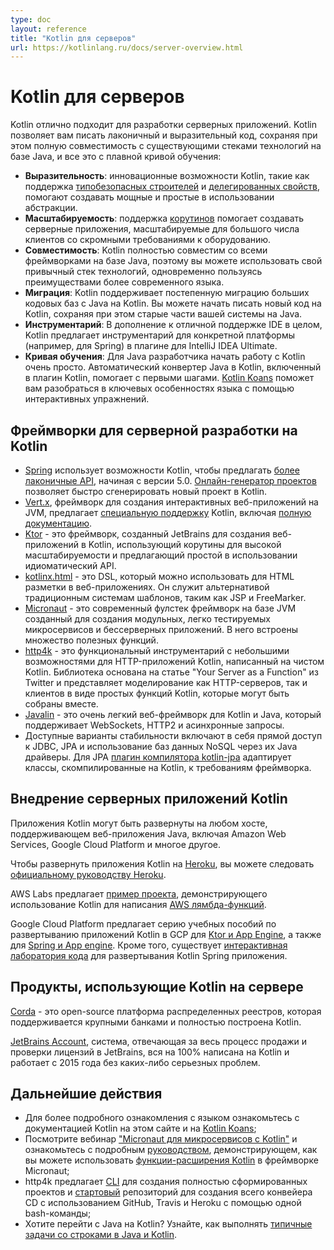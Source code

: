 ```yaml
---
type: doc
layout: reference
title: "Kotlin для серверов"
url: https://kotlinlang.ru/docs/server-overview.html
---
```


<!-- # Kotlin for server side -->
# Kotlin для серверов

<!-- Kotlin is a great fit for developing server-side applications. It allows you to write concise and expressive code while
maintaining full compatibility with existing Java-based technology stacks, all with a smooth learning curve: -->
Kotlin отлично подходит для разработки серверных приложений. Kotlin позволяет вам писать лаконичный и выразительный код,
сохраняя при этом полную совместимость с существующими стеками технологий на базе Java, и все это с плавной кривой
обучения:

<!-- * **Expressiveness**: Kotlin's innovative language features, such as its support for [type-safe builders](type-safe-builders.md)
  and [delegated properties](delegated-properties.md), help build powerful and easy-to-use abstractions.
* **Scalability**: Kotlin's support for [coroutines](coroutines-overview.md) helps build server-side applications
  that scale to massive numbers of clients with modest hardware requirements.
* **Interoperability**: Kotlin is fully compatible with all Java-based frameworks, so you can use your
  familiar technology stack while reaping the benefits of a more modern language.
* **Migration**: Kotlin supports gradual migration of large codebases from Java to Kotlin. You can start
  writing new code in Kotlin while keeping older parts of your system in Java.
* **Tooling**: In addition to great IDE support in general, Kotlin offers framework-specific tooling (for example,
  for Spring) in the plugin for IntelliJ IDEA Ultimate.
* **Learning Curve**: For a Java developer, getting started with Kotlin is very easy. The automated Java-to-Kotlin converter included in the Kotlin plugin helps with the first steps. [Kotlin Koans](koans.md) can guide you through the key features of the language with a series of interactive exercises. -->

* **Выразительность**: инновационные возможности Kotlin, такие как поддержка
[типобезопасных строителей](type-safe-builders.html) и [делегированных свойств](delegated-properties.html), помогают
создавать мощные и простые в использовании абстракции.
* **Масштабируемость**: поддержка [корутинов](coroutines-overview.html) помогает создавать серверные приложения,
масштабируемые для большого числа клиентов со скромными требованиями к оборудованию.
* **Совместимость**: Kotlin полностью совместим со всеми фреймворками на базе Java, поэтому вы можете использовать свой
привычный стек технологий, одновременно пользуясь преимуществами более современного языка.
* **Миграция**: Kotlin поддерживает постепенную миграцию больших кодовых баз с Java на Kotlin. Вы можете начать писать
новый код на Kotlin, сохраняя при этом старые части вашей системы на Java.
* **Инструментарий**: В дополнение к отличной поддержке IDE в целом, Kotlin предлагает инструментарий для конкретной
платформы (например, для Spring) в плагине для IntelliJ IDEA Ultimate.
* **Кривая обучения**: Для Java разработчика начать работу с Kotlin очень просто. Автоматический конвертер Java в
Kotlin, включенный в плагин Kotlin, помогает с первыми шагами. [Kotlin Koans](koans.html) поможет вам разобраться в
ключевых особенностях языка с помощью интерактивных упражнений.

<a name="frameworks-for-server-side-development-with-kotlin"></a>

<!-- ## Frameworks for server-side development with Kotlin -->
## Фреймворки для серверной разработки на Kotlin

<!-- * [Spring](https://spring.io) makes use of Kotlin's language features to offer [more concise APIs](https://spring.io/blog/2017/01/04/introducing-kotlin-support-in-spring-framework-5-0),
  starting with version 5.0. The [online project generator](https://start.spring.io/#!language=kotlin) allows you to quickly generate a new project in Kotlin.

* [Vert.x](https://vertx.io), a framework for building reactive Web applications on the JVM, offers [dedicated support](https://github.com/vert-x3/vertx-lang-kotlin)
  for Kotlin, including [full documentation](https://vertx.io/docs/vertx-core/kotlin/).

* [Ktor](https://github.com/kotlin/ktor) is a framework built by JetBrains for creating Web applications in Kotlin, making use of coroutines for high scalability and offering an easy-to-use and idiomatic API.

* [kotlinx.html](https://github.com/kotlin/kotlinx.html) is a DSL that can be used to build HTML in Web applications.
  It serves as an alternative to traditional templating systems such as JSP and FreeMarker.

* [Micronaut](https://micronaut.io/) is a modern JVM-based full-stack framework for building modular, easily testable microservices and serverless applications. It comes with a lot of useful built-in features.

* [http4k](https://http4k.org/) is the functional toolkit with a tiny footprint for Kotlin HTTP applications, written in pure Kotlin. The library is based on the "Your Server as a Function" paper from Twitter and represents modeling both HTTP servers and clients as simple Kotlin functions that can be composed together.

* [Javalin](https://javalin.io) is a very lightweight web framework for Kotlin and Java which supports WebSockets, HTTP2, and async requests.

* The available options for persistence include direct JDBC access, JPA, and using NoSQL databases through their Java drivers.
  For JPA, the [kotlin-jpa compiler plugin](no-arg-plugin.md#jpa-support) adapts
  Kotlin-compiled classes to the requirements of the framework. -->

* [Spring](https://spring.io) использует возможности Kotlin, чтобы предлагать
[более лаконичные API](https://spring.io/blog/2017/01/04/introducing-kotlin-support-in-spring-framework-5-0), начиная с
версии 5.0. [Онлайн-генератор проектов](https://start.spring.io/#!language=kotlin) позволяет быстро сгенерировать новый
проект в Kotlin.
* [Vert.x](https://vertx.io), фреймворк для создания интерактивных веб-приложений на JVM, предлагает
[специальную поддержку](https://github.com/vert-x3/vertx-lang-kotlin) Kotlin, включая
[полную документацию](https://vertx.io/docs/vertx-core/kotlin/).
* [Ktor](https://github.com/kotlin/ktor) - это фреймворк, созданный JetBrains для создания веб-приложений в Kotlin,
использующий корутины для высокой масштабируемости и предлагающий простой в использовании идиоматический API.
* [kotlinx.html](https://github.com/kotlin/kotlinx.html) - это DSL, который можно использовать для HTML разметки в
веб-приложениях. Он служит альтернативой традиционным системам шаблонов, таким как JSP и FreeMarker.
* [Micronaut](https://micronaut.io/) - это современный фулстек фреймворк на базе JVM созданный для создания модульных,
легко тестируемых микросервисов и бессерверных приложений. В него встроены множество полезных функций.
* [http4k](https://http4k.org/) - это функциональный инструментарий с небольшими возможностями для HTTP-приложений
Kotlin, написанный на чистом Kotlin. Библиотека основана на статье "Your Server as a Function" из Twitter и представляет
моделирование как HTTP-серверов, так и клиентов в виде простых функций Kotlin, которые могут быть собраны вместе.
* [Javalin](https://javalin.io) - это очень легкий веб-фреймворк для Kotlin и Java, который поддерживает WebSockets,
HTTP2 и асинхронные запросы.
* Доступные варианты стабильности включают в себя прямой доступ к JDBC, JPA и использование баз данных NoSQL через их
Java драйверы. Для JPA [плагин компилятора kotlin-jpa](no-arg-plugin.html#jpa-support) адаптирует классы,
скомпилированные на Kotlin, к требованиям фреймворка.

<a name="deploying-kotlin-server-side-applications"></a>

<!-- ## Deploying Kotlin server-side applications -->
## Внедрение серверных приложений Kotlin

<!-- Kotlin applications can be deployed into any host that supports Java Web applications, including Amazon Web Services,
Google Cloud Platform, and more. -->
Приложения Kotlin могут быть развернуты на любом хосте, поддерживающем веб-приложения Java, включая Amazon Web Services,
Google Cloud Platform и многое другое.

<!-- To deploy Kotlin applications on [Heroku](https://www.heroku.com), you can follow the [official Heroku tutorial](https://devcenter.heroku.com/articles/getting-started-with-kotlin). -->
Чтобы развернуть приложения Kotlin на [Heroku](https://www.heroku.com), вы можете следовать
[официальному руководству Heroku](https://devcenter.heroku.com/articles/getting-started-with-kotlin).

<!-- AWS Labs provides a [sample project](https://github.com/awslabs/serverless-photo-recognition) showing the use of Kotlin
for writing [AWS Lambda](https://aws.amazon.com/lambda/) functions. -->
AWS Labs предлагает [пример проекта](https://github.com/awslabs/serverless-photo-recognition), демонстрирующего
использование Kotlin для написания [AWS лямбда-функций](https://aws.amazon.com/lambda/).

<!-- Google Cloud Platform offers a series of tutorials for deploying Kotlin applications to GCP, both for [Ktor and App Engine](https://cloud.google.com/community/tutorials/kotlin-ktor-app-engine-java8) and [Spring and App engine](https://cloud.google.com/community/tutorials/kotlin-springboot-app-engine-java8). In addition,
there is an [interactive code lab](https://codelabs.developers.google.com/codelabs/cloud-spring-cloud-gcp-kotlin) for deploying a Kotlin Spring application. -->
Google Cloud Platform предлагает серию учебных пособий по развертыванию приложений Kotlin в GCP для
[Ktor и App Engine](https://cloud.google.com/community/tutorials/kotlin-ktor-app-engine-java8), а также для
[Spring и App engine](https://cloud.google.com/community/tutorials/kotlin-springboot-app-engine-java8). Кроме того,
существует [интерактивная лаборатория кода](https://codelabs.developers.google.com/codelabs/cloud-spring-cloud-gcp-kotlin)
для развертывания Kotlin Spring приложения.

<a name="products-that-use-kotlin-on-the-server-side"></a>

<!-- ## Products that use Kotlin on the server side -->
## Продукты, использующие Kotlin на сервере

<!-- [Corda](https://www.corda.net/) is an open-source distributed ledger platform that is supported by major
banks and built entirely in Kotlin. -->
[Corda](https://www.corda.net/) - это open-source платформа распределенных реестров, которая поддерживается крупными
банками и полностью построена Kotlin.

<!-- [JetBrains Account](https://account.jetbrains.com/), the system responsible for the entire license sales and validation
process at JetBrains, is written in 100% Kotlin and has been running in production since 2015 with no major issues. -->
[JetBrains Account](https://account.jetbrains.com/), система, отвечающая за весь процесс продажи и проверки лицензий в
JetBrains, вся на 100% написана на Kotlin и работает с 2015 года без каких-либо серьезных проблем.

<a name="next-steps"></a>

<!-- ## Next steps -->
## Дальнейшие действия

<!-- * For a more in-depth introduction to the language, check out the Kotlin documentation on this site and [Kotlin Koans](koans.md).
* Watch a webinar ["Micronaut for microservices with Kotlin"](https://micronaut.io/2020/12/03/webinar-micronaut-for-microservices-with-kotlin/) and
  explore a detailed [guide](https://guides.micronaut.io/latest/micronaut-kotlin-extension-fns.html)
  showing how you can use [Kotlin extension functions](extensions.md#extension-functions) in the Micronaut framework.
* http4k provides the [CLI](https://toolbox.http4k.org) to generate fully formed projects, and a [starter](https://start.http4k.org) repo to generate an entire CD pipeline using GitHub, Travis, and Heroku with a single bash command.
* Want to migrate from Java to Kotlin? Learn how to perform [typical tasks with strings in Java and Kotlin](java-to-kotlin-idioms-strings.md). -->

* Для более подробного ознакомления с языком ознакомьтесь с документацией Kotlin на этом сайте и на
[Kotlin Koans](koans.md);
* Посмотрите вебинар ["Micronaut для микросервисов с Kotlin"](https://micronaut.io/2020/12/03/webinar-micronaut-for-microservices-with-kotlin/)
и ознакомьтесь с подробным [руководством](https://guides.micronaut.io/latest/micronaut-kotlin-extension-fns.html),
демонстрирующем, как вы можете использовать [функции-расширения Kotlin](extensions.html#extension-functions)
в фреймворке Micronaut;
* http4k предлагает [CLI](https://toolbox.http4k.org) для создания полностью сформированных проектов и
[стартовый](https://start.http4k.org) репозиторий для создания всего конвейера CD с использованием GitHub, Travis и
Heroku с помощью одной bash-команды;
* Хотите перейти с Java на Kotlin? Узнайте, как выполнять [типичные задачи со строками в Java и Kotlin](java-to-kotlin-idioms-strings.html).
